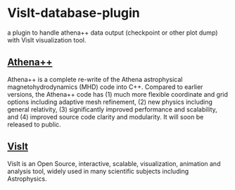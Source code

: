 # VisIt-database-plugin
a plugin to handle athena++ data output (checkpoint or other plot dump) with VisIt visualization tool.

## [Athena++](https://github.com/PrincetonUniversity/athena-public-version)
Athena++ is a complete re-write of the Athena astrophysical magnetohydrodynamics (MHD) code into C++. Compared to earlier versions, 
the Athena++ code has (1) much more flexible coordinate and grid options including adaptive mesh refinement, (2) new physics 
including general relativity, (3) significantly improved performance and scalability, and (4) improved source code clarity and 
modularity. It will soon be released to public.

## [VisIt](https://wci.llnl.gov/simulation/computer-codes/visit/)
VisIt is an Open Source, interactive, scalable, visualization, animation and analysis tool, widely used in many scientific subjects including Astrophysics.
